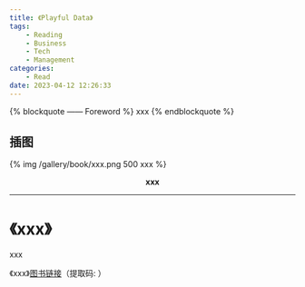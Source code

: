 ```yaml
---
title: 《Playful Data》
tags:
	- Reading
	- Business
	- Tech
	- Management
categories:
	- Read
date: 2023-04-12 12:26:33
---
```


{% blockquote —— Foreword %}
xxx
{% endblockquote %}

<!-- more -->

## 插图
{% img /gallery/book/xxx.png 500 xxx %}
<p align="center"><b>xxx</b></p>

-----

# 《xxx》

xxx

《xxx》[图书链接](https://pan.baidu.com/s/)（提取码: ）